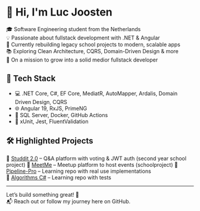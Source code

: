 # 👋 Hi, I'm Luc Joosten

🎓 Software Engineering student from the Netherlands  
💡 Passionate about fullstack development with .NET & Angular  
🔁 Currently rebuilding legacy school projects to modern, scalable apps  
📚 Exploring Clean Architecture, CQRS, Domain-Driven Design & more  
🎯 On a mission to grow into a solid medior fullstack developer  

## 🧰 Tech Stack
- 💻 .NET Core, C#, EF Core, MediatR, AutoMapper, Ardalis, Domain Driven Design, CQRS
- 🌐 Angular 19, RxJS, PrimeNG
- 🧱 SQL Server, Docker, GitHub Actions
- 🧪 xUnit, Jest, FluentValidation

## 🛠️ Highlighted Projects
🔹 [Studdit 2.0](https://github.com/lhajoosten/Studdit) – Q&A platform with voting & JWT auth (second year school project)
🔹 [MeetMe](https://github.com/lhajoosen/MeetMe) – Meetup platform to host events (schoolproject)
🔹 [Pipeline-Pro](https://github.com/lhajoosten/C#-Design-Patterns) – Learning repo with real use implementations  
🔹 [Algorithms C#](https://github.com/lhajoosten/C#-Algorithm-and-Datastructures) – Learning repo with tests

---

Let’s build something great! 🚀  
📬 Reach out or follow my journey here on GitHub.
